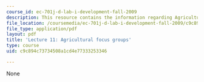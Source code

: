 ```yaml
---
course_id: ec-701j-d-lab-i-development-fall-2009
description: This resource contains the information regarding Agricultural focus groups.
file_location: /coursemedia/ec-701j-d-lab-i-development-fall-2009/c9c894c73734508a1cd4e77333253346_MITEC_701JF09_lec11_nb.pdf
file_type: application/pdf
layout: pdf
title: 'Lecture 11: Agricultural focus groups'
type: course
uid: c9c894c73734508a1cd4e77333253346

---
```

None